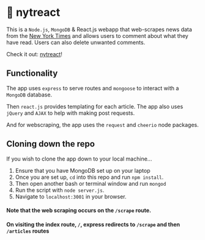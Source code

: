 # :newspaper: nytreact

This is a `Node.js`, `MongoDB` &amp; React.js webapp that web-scrapes news data from the [New York Times](http://www.sandiegoreader.com/) and allows users to comment about what they have read. Users can also delete unwanted comments.

Check it out: [nytreact](https://nytreact2.herokuapp.com/)!


## Functionality
The app uses `express` to serve routes and `mongoose` to interact with a `MongoDB` database.

Then `react.js` provides templating for each article. The app also uses `jQuery` and `AJAX` to help with making post requests.

And for webscraping, the app uses the `request` and `cheerio` node packages. 


## Cloning down the repo
If you wish to clone the app down to your local machine...
  1. Ensure that you have MongoDB set up on your laptop
  2. Once you are set up, `cd` into this repo and run `npm install`.
  3. Then open another bash or terminal window and run `mongod`
  4. Run the script with `node server.js`.
  5. Navigate to `localhost:3001` in your browser.


#### Note that the web scraping occurs on the `/scrape` route.
#### On visiting the index route, `/`, express redirects to `/scrape` and then `/articles` routes